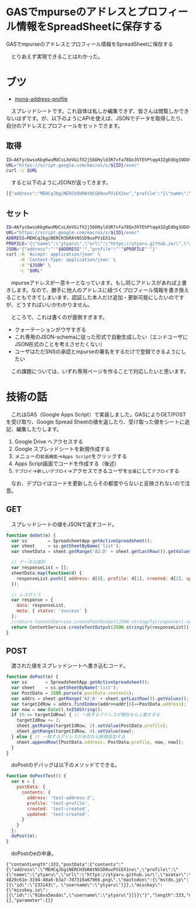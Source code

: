 # GASでmpurseのアドレスとプロフィール情報をSpreadSheetに保存する

GASでmpurseのアドレスとプロフィール情報をSpreadSheetに保存する

　とりあえず実現できることはわかった。

<!-- more -->

# ブツ

* [mona-address-profile][]

[mona-address-profile]:https://docs.google.com/spreadsheets/d/1r3dS6Q6bm7RduRagrHzHbPlGXtvxCg63NE3TXZIVXFc/edit?usp=sharing

　スプレッドシートです。これ自体は私しか編集できず、皆さんは閲覧しかできないはずです。が、以下のようにAPIを使えば、JSONでデータを取得したり、自分のアドレスとプロフィールをセットできます。

## 取得

```sh
ID=AKfycbwsoKbgKwuMUCsLXeVGifX2j5bDHyld3R7vfa78Qx3hTEhPtqq43ZgEdbg3UDUvRD4g8A
URL="https://script.google.com/macros/s/${ID}/exec"
curl -L $URL
```

　すると以下のようにJSONが返ってきます。

```javascript
[{"address":"MEHCqJbgiNERCH3bRAtNSSD9uxPViEX1nu","profile":"{\"name\":\"ytyaru\",\"url\":\"https://ytyaru.github.io/\",\"avatar\":\"https://s3.arkjp.net/misskey/thumbnail-4820c61e-3194-48a6-b3a7-7d7319a67966.png\",\"mastodon\":{\"mstdn.jp\":[{\"id\":\"233143\",\"username\":\"ytyaru\"}]},\"misskey\":{\"misskey.io\":[{\"id\":\"918va5mxda\",\"username\":\"ytyaru\"}]}}","created":"2022-06-13T07:45:56.787Z","updated":"2022-06-13T08:03:55.738Z"}]
```

## セット

```sh
ID=AKfycbwsoKbgKwuMUCsLXeVGifX2j5bDHyld3R7vfa78Qx3hTEhPtqq43ZgEdbg3UDUvRD4g8A
URL="https://script.google.com/macros/s/${ID}/exec"
ADDRESS=MEHCqJbgiNERCH3bRAtNSSD9uxPViEX1nu
PROFILE='{\"name\":\"ytyaru\",\"url\":\"https://ytyaru.github.io/\",\"avatar\":\"https://s3.arkjp.net/misskey/thumbnail-4820c61e-3194-48a6-b3a7-7d7319a67966.png\",\"mastodon\":{\"mstdn.jp\":[{\"id\":\"233143\",\"username\":\"ytyaru\"}]},\"misskey\":{\"misskey.io\":[{\"id\":\"918va5mxda\",\"username\":\"ytyaru\"}]}}'
JSON='{"address":"'"$ADDRESS"'","profile":"'"$PROFILE"'"}'
curl -H 'Accept: application/json' \
     -H 'Content-Type: application/json' \
     -d "$JSON" \
     -L "$URL"
```

　mpurseアドレスが一意キーとなっています。もし同じアドレスがあれば上書きします。なので、勝手に他人のアドレスに紐づくプロフィール情報を書き換えることもできてしまいます。認証した本人だけ追加・更新可能にしたいのですが、どうすればいいかわかりません。

　ところで、これは書くのが面倒すぎます。

* クォーテーションがウザすぎる
* これ専用のJSON-schemaに従った形式で自動生成したい（エンドユーザにJSON形式のことを考えさせたくない）
* ユーザはただSNSの承認とmpurseの署名をするだけで登録できるようにしたい

　この課題については、いずれ専用ページを作ることで対応したいと思います。

# 技術の話

　これはGAS（Google Apps Script）で実装しました。GASによりGET/POSTを受け取り、Google Spread Sheetの値を返したり、受け取った値をシートに追記、編集したりします。

1. Google Drive へアクセスする
1. Google スプレッドシートを新規作成する
1. メニューの`拡張機能`→`Apps Script`をクリックする
1. Apps Script画面でコードを作成する（後述）
1. `デプロイ`→`新しいデプロイ`→アクセスできるユーザを`全員`にして`デプロイ`する

　なお、デプロイはコードを更新したらその都度やらないと反映されないので注意。

## GET

　スプレッドシートの値をJSONで返すコード。

```javascript
function doGet(e) {
  var ss        = SpreadsheetApp.getActiveSpreadsheet();
  var sheet     = ss.getSheetByName('list');
  var sheetData = sheet.getRange('A2:D' + sheet.getLastRow()).getValues();

  // データの成形
  var responseList = [];
  sheetData.map(function(d) {
    responseList.push({ address: d[0], profile: d[1], created: d[2], updated: d[3] });
  });

  // レスポンス
  var response = {
    data: responseList,
    meta: { status: 'success' }
  };
  //return ContentService.createTextOutput(JSON.stringify(response)).setMimeType(ContentService.MimeType.JSON);
  return ContentService.createTextOutput(JSON.stringify(responseList)).setMimeType(ContentService.MimeType.JSON);
}
```

## POST

　渡された値をスプレッドシートへ書き込むコード。

```javascript
function doPost(e) {
  var ss       = SpreadsheetApp.getActiveSpreadsheet();
  var sheet    = ss.getSheetByName('list');
  var PostData = JSON.parse(e.postData.contents);
  var addrs = sheet.getRange('A2:A' + sheet.getLastRow()).getValues();
  var targetIdRow = addrs.findIndex(addr=>addr[0]==PostData.address);
  var now = new Date().toISOString();
  if (0 <= targetIdRow) { // 一致するアドレスが既存なら上書きする
    targetIdRow += 2;
    sheet.getRange(targetIdRow, 2).setValue(PostData.profile);
    sheet.getRange(targetIdRow, 4).setValue(now);
  } else { // 一致するアドレスが未存なら新規追加する
    sheet.appendRow([PostData.address, PostData.profile, now, now]);
  }
}
```

　doPostのデバッグは以下のメソッドでできる。

```javascript
function doPostTest() {
  var e = {
    postData: {
      contents: {
        address: 'test-address-2',
        profile: 'test-profile',
        created: 'test-created',
        updated: 'test-created',
      }
    }
  };
  doPost(e);
}
```


　doPostのeの中身。

```
{"contentLength":333,"postData":{"contents":"{\"address\":\"MEHCqJbgiNERCH3bRAtNSSD9uxPViEX1nu\",\"profile\":\"{\"name\":\"ytyaru\",\"url\":\"https://ytyaru.github.io/\",\"avatar\":\"https://s3.arkjp.net/misskey/thumbnail-4820c61e-3194-48a6-b3a7-7d7319a67966.png\",\"mastodon\":{\"mstdn.jp\":[{\"id\":\"233143\", \"username\":\"ytyaru\"]}},\"misskey\":{\"misskey.io\":[{\"id\":\"918va5mxda\",\"username\":\"ytyaru\"}]}}\"}","length":333,"name":"postData","type":"application/json"},"contextPath":"","queryString":"","parameters":{},"parameter":{}}
```

